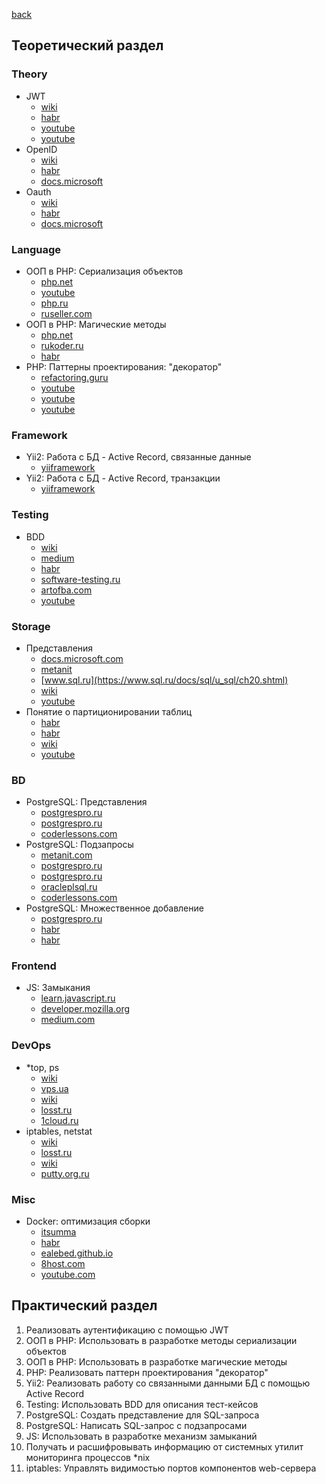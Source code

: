 [back](../../README.md)
## Теоретический раздел 
### Theory
* JWT
    * [wiki](https://ru.wikipedia.org/wiki/JSON_Web_Token)
    * [habr](https://habr.com/ru/post/340146/)
    * [youtube](https://www.youtube.com/watch?v=vQldMjSJ6-w)
    * [youtube](https://www.youtube.com/watch?v=601CnGGp_MU)
* OpenID
    * [wiki](https://ru.wikipedia.org/wiki/OpenID)
    * [habr](https://habr.com/ru/post/422765/)
    * [docs.microsoft](https://docs.microsoft.com/ru-ru/azure/active-directory/develop/v2-protocols-oidc)
* Oauth
    * [wiki](https://ru.wikipedia.org/wiki/OAuth)
    * [habr](https://habr.com/ru/company/mailru/blog/115163/)
    * [docs.microsoft](https://docs.microsoft.com/ru-ru/azure/active-directory/develop/v2-oauth2-auth-code-flow)
### Language
* ООП в PHP: Сериализация объектов
  * [php.net](https://www.php.net/manual/ru/language.oop5.serialization.php)
  * [youtube](https://www.youtube.com/watch?v=c8pR5sXs3k0)
  * [php.ru](https://php.ru/manual/language.oop5.serialization.html)
  * [ruseller.com](https://ruseller.com/lessons.php?id=1178&rub=37)
* ООП в PHP: Магические методы
  * [php.net](https://www.php.net/manual/ru/language.oop5.magic.php)
  * [rukoder.ru](https://rukoder.ru/view/4-korotko-oop-php-magicheskie-metody-magic-methods)
  * [habr](https://habr.com/ru/company/oleg-bunin/blog/478618/)
* PHP: Паттерны проектирования: "декоратор"
  * [refactoring.guru](https://refactoring.guru/ru/design-patterns/decorator/php/example)
  * [youtube](https://www.youtube.com/watch?v=Lwb9bm8yKD0)
  * [youtube](https://www.youtube.com/watch?v=bjqr6YzdXMw)
  * [youtube](https://www.youtube.com/watch?v=_3jwC-0_R2s)
### Framework
* Yii2: Работа с БД - Active Record, связанные данные
  * [yiiframework](https://www.yiiframework.com/doc/guide/2.0/ru/db-active-record#relational-data)
* Yii2: Работа с БД - Active Record, транзакции
  * [yiiframework](https://yiiframework.com.ua/ru/doc/guide/2/db-active-record/#transactional-operations)
### Testing
* BDD
  * [wiki](https://ru.wikipedia.org/wiki/BDD_(%D0%BF%D1%80%D0%BE%D0%B3%D1%80%D0%B0%D0%BC%D0%BC%D0%B8%D1%80%D0%BE%D0%B2%D0%B0%D0%BD%D0%B8%D0%B5))
  * [medium](https://medium.com/@lucyhackwrench/%D1%87%D1%82%D0%BE-%D1%82%D0%B0%D0%BA%D0%BE%D0%B5-tdd-%D0%B8-bdd-%D0%BD%D0%B0-%D0%BF%D0%B0%D0%BB%D1%8C%D1%86%D0%B0%D1%85-%D0%B8-%D1%87%D1%82%D0%BE-%D0%B4%D0%BE%D0%BB%D0%B6%D0%B5%D0%BD-%D0%B7%D0%BD%D0%B0%D1%82%D1%8C-%D0%BE-%D0%BD%D0%B8%D1%85-%D1%84%D1%80%D0%BE%D0%BD%D1%82%D0%B5%D0%BD%D0%B4%D0%B5%D1%80-701a10e06bb9)
  * [habr](https://habr.com/ru/post/139674/)
  * [software-testing.ru](https://www.software-testing.ru/library/testing/testing-automation/3167-bdd)
  * [artofba.com](https://www.artofba.com/post/bdd-acceptance-criteria-test)
  * [youtube](https://www.youtube.com/watch?v=Zc6aqHwfS3g)
### Storage
* Представления
  * [docs.microsoft.com](https://docs.microsoft.com/ru-ru/sql/relational-databases/views/views?view=sql-server-ver15)
  * [metanit](https://metanit.com/sql/sqlserver/10.1.php)
  * [www.sql.ru](https://www.sql.ru/docs/sql/u_sql/ch20.shtml)
  * [wiki](https://ru.wikipedia.org/wiki/%D0%9F%D1%80%D0%B5%D0%B4%D1%81%D1%82%D0%B0%D0%B2%D0%BB%D0%B5%D0%BD%D0%B8%D0%B5_(%D0%B1%D0%B0%D0%B7%D1%8B_%D0%B4%D0%B0%D0%BD%D0%BD%D1%8B%D1%85))
  * [youtube](https://www.youtube.com/watch?v=tm5mKMaV9XE)
* Понятие о партиционировании таблиц
  * [habr](https://habr.com/ru/post/66151/)
  * [habr](https://habr.com/ru/post/273933/)
  * [wiki](https://ru.wikipedia.org/wiki/%D0%A1%D0%B5%D0%BA%D1%86%D0%B8%D0%BE%D0%BD%D0%B8%D1%80%D0%BE%D0%B2%D0%B0%D0%BD%D0%B8%D0%B5)
  * [youtube](https://www.youtube.com/watch?v=O6ncD7ivewY)
### BD
* PostgreSQL: Представления
  * [postgrespro.ru](https://postgrespro.ru/docs/postgrespro/13/sql-createview)
  * [postgrespro.ru](https://postgrespro.ru/docs/postgrespro/13/rules-views)
  * [coderlessons.com](https://coderlessons.com/tutorials/bazy-dannykh/uchebnik-postgresql/19-postgresql-sozdat-predstavlenie)
* PostgreSQL: Подзапросы
  * [metanit.com](https://metanit.com/sql/postgresql/4.7.php)
  * [postgrespro.ru](https://postgrespro.ru/docs/postgrespro/13/functions-subquery)
  * [postgrespro.ru](https://postgrespro.ru/docs/postgresql/13/queries-with)
  * [oracleplsql.ru](https://oracleplsql.ru/subqueries-postgresql.html)
  * [coderlessons.com](https://coderlessons.com/tutorials/bazy-dannykh/vyuchit-postgresql/postgresql-podzaprosy)
* PostgreSQL: Множественное добавление
  * [postgrespro.ru](https://postgrespro.ru/docs/postgrespro/13/dml-insert)
  * [habr](https://habr.com/ru/post/340460/)
  * [habr](https://habr.com/ru/post/519788/)
### Frontend
* JS: Замыкания
  * [learn.javascript.ru](https://learn.javascript.ru/closure)
  * [developer.mozilla.org](https://developer.mozilla.org/ru/docs/Web/JavaScript/Closures)
  * [medium.com](https://medium.com/@stasonmars/%D0%BF%D0%BE%D0%BD%D0%B8%D0%BC%D0%B0%D0%B5%D0%BC-%D0%B7%D0%B0%D0%BC%D1%8B%D0%BA%D0%B0%D0%BD%D0%B8%D1%8F-%D0%B2-javascript-%D1%80%D0%B0%D0%B7-%D0%B8-%D0%BD%D0%B0%D0%B2%D1%81%D0%B5%D0%B3%D0%B4%D0%B0-c211805b6898)
### DevOps
* *top, ps
  * [wiki](https://ru.wikipedia.org/wiki/Top)
  * [vps.ua](https://vps.ua/wiki/top-command/)
  * [wiki](https://ru.wikipedia.org/wiki/Ps)
  * [losst.ru](https://losst.ru/komanda-ps-v-linux)
  * [1cloud.ru](https://1cloud.ru/help/security/ispolzovanie-komandy-ps-dlya-prosmotra-protsessov-linux)
* iptables, netstat
  * [wiki](https://ru.wikipedia.org/wiki/Iptables)
  * [losst.ru](https://losst.ru/nastrojka-iptables-dlya-chajnikov)
  * [wiki](https://ru.wikipedia.org/wiki/Netstat)
  * [putty.org.ru](https://putty.org.ru/articles/netstat-linux-examples.html)
### Misc
* Docker: оптимизация сборки
  * [itsumma](https://www.itsumma.ru/knowledges/blog/docker_image)
  * [habr](https://habr.com/ru/company/ruvds/blog/440658/)
  * [ealebed.github.io](https://ealebed.github.io/posts/2017/%D0%BE%D0%BF%D1%82%D0%B8%D0%BC%D0%B8%D0%B7%D0%B0%D1%86%D0%B8%D1%8F-docker-%D0%BE%D0%B1%D1%80%D0%B0%D0%B7%D0%BE%D0%B2/)
  * [8host.com](https://www.8host.com/blog/optimizaciya-obrazov-docker-dlya-proizvodstva/)
  * [youtube.com](https://www.youtube.com/watch?v=XNy3HfjzwHo)
## Практический раздел 
1. Реализовать аутентификацию с помощью JWT
2. ООП в PHP: Использовать в разработке методы сериализации объектов
3. ООП в PHP: Использовать в разработке магические методы
4. PHP: Реализовать паттерн проектирования "декоратор"
5. Yii2: Реализовать работу со связанными данными БД с помощью Active Record
6. Testing: Использовать BDD для описания тест-кейсов
7. PostgreSQL: Создать представление для SQL-запроса
8. PostgreSQL: Написать SQL-запрос с подзапросами
9. JS: Использовать в разработке механизм замыканий
10. Получать и расшифровывать информацию от системных утилит мониторинга процессов *nix
11. iptables: Управлять видимостью портов компонентов web-сервера
